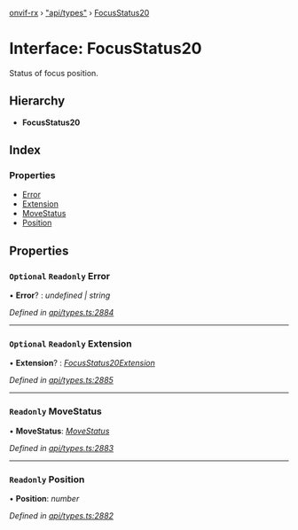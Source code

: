 [onvif-rx](../README.md) › ["api/types"](../modules/_api_types_.md) › [FocusStatus20](_api_types_.focusstatus20.md)

# Interface: FocusStatus20

Status of focus position.

## Hierarchy

* **FocusStatus20**

## Index

### Properties

* [Error](_api_types_.focusstatus20.md#optional-readonly-error)
* [Extension](_api_types_.focusstatus20.md#optional-readonly-extension)
* [MoveStatus](_api_types_.focusstatus20.md#readonly-movestatus)
* [Position](_api_types_.focusstatus20.md#readonly-position)

## Properties

### `Optional` `Readonly` Error

• **Error**? : *undefined | string*

*Defined in [api/types.ts:2884](https://github.com/patrickmichalina/onvif-rx/blob/3e9b152/src/api/types.ts#L2884)*

___

### `Optional` `Readonly` Extension

• **Extension**? : *[FocusStatus20Extension](_api_types_.focusstatus20extension.md)*

*Defined in [api/types.ts:2885](https://github.com/patrickmichalina/onvif-rx/blob/3e9b152/src/api/types.ts#L2885)*

___

### `Readonly` MoveStatus

• **MoveStatus**: *[MoveStatus](../enums/_api_types_.movestatus.md)*

*Defined in [api/types.ts:2883](https://github.com/patrickmichalina/onvif-rx/blob/3e9b152/src/api/types.ts#L2883)*

___

### `Readonly` Position

• **Position**: *number*

*Defined in [api/types.ts:2882](https://github.com/patrickmichalina/onvif-rx/blob/3e9b152/src/api/types.ts#L2882)*
